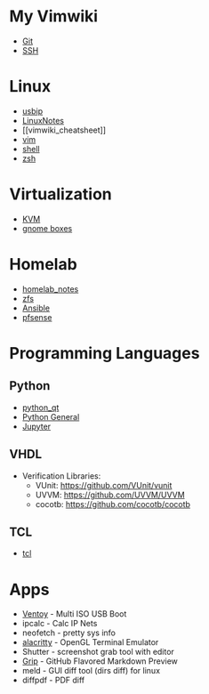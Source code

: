 # My Vimwiki

* [Git](Git)
* [SSH](SSH)

# Linux

* [usbip](usbip)
* [LinuxNotes](LinuxNotes)
* [[vimwiki_cheatsheet]]
* [vim](vim)
* [shell](shell)
* [zsh](zsh)

# Virtualization
* [KVM](KVM)
* [gnome boxes](gnome-boxes)


# Homelab

* [homelab_notes](homelab_notes)
* [zfs](zfs)
* [Ansible](Ansible)
* [pfsense](pfsense)
 
# Programming Languages

## Python

* [python_qt](python_qt)
* [Python General](python_general)
* [Jupyter](Jupyter)

## VHDL

* Verification Libraries:
  * VUnit: https://github.com/VUnit/vunit
  * UVVM: https://github.com/UVVM/UVVM
  * cocotb: https://github.com/cocotb/cocotb

## TCL

* [tcl](tcl)

 
# Apps

* [Ventoy](https://github.com/ventoy/Ventoy) - Multi ISO USB Boot
* ipcalc - Calc IP Nets
* neofetch - pretty sys info
* [alacritty](alacritty) - OpenGL Terminal Emulator
* Shutter - screenshot grab tool with editor
* [Grip](https://github.com/joeyespo/grip) - GitHub Flavored Markdown Preview
* meld - GUI diff tool (dirs diff) for linux
* diffpdf - PDF diff
